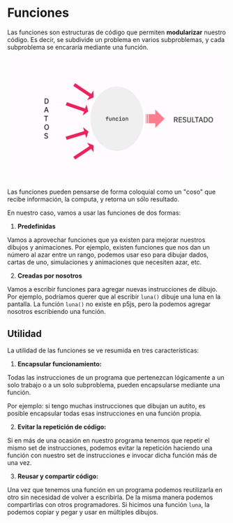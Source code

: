 # Funciones
Las funciones son estructuras de código que permiten **modularizar** nuestro código. Es decir, se subdivide un problema en varios subproblemas, y cada subproblema se encararía mediante una función.

![funcion_intro](../images/funcion.png)

Las funciones pueden pensarse de forma coloquial como un "coso" que recibe información, la computa, y retorna un sólo resultado. 

En nuestro caso, vamos a usar las funciones de dos formas:

1. **Predefinidas** 

Vamos a aprovechar funciones que ya existen para mejorar nuestros dibujos y animaciones. Por ejemplo, existen funciones que nos dan un número al azar entre un rango, podemos usar eso para dibujar dados, cartas de uno, simulaciones y animaciones que necesiten azar, etc.

2. **Creadas por nosotros**

Vamos a escribir funciones para agregar nuevas instrucciones de dibujo. Por ejemplo, podríamos querer que al escribir ```luna()``` dibuje una luna en la pantalla. La función ```luna()``` no existe en p5js, pero la podemos agregar nosotros escribiendo una función.

## Utilidad
La utilidad de las funciones se ve resumida en tres características:
1. **Encapsular funcionamiento:**

Todas las instrucciones de un programa que pertenezcan lógicamente a un solo trabajo o a un solo subproblema, pueden encapsularse mediante una función.

Por ejemplo: si tengo muchas instrucciones que dibujan un autito, es posible encapsular todas esas instrucciones en una función propia.

2. **Evitar la repetición de código:**

Si en más de una ocasión en nuestro programa tenemos que repetir el mismo set de instrucciones, podemos evitar la repetición haciendo una función con nuestro set de instrucciones e invocar dicha función más de una vez.

3. **Reusar y compartir código:**

Una vez que tenemos una función en un programa podemos reutilizarla en otro sin necesidad de volver a escribirla. De la misma manera podemos compartirlas con otros programadores. Si hicimos una función ```luna```, la podemos copiar y pegar y usar en múltiples dibujos.

